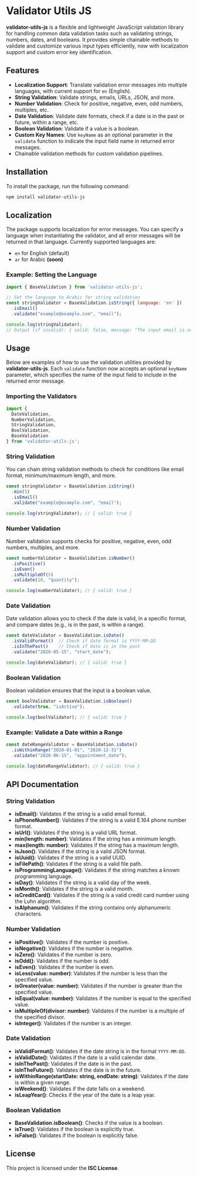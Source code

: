 # Validator Utils JS

**validator-utils-js** is a flexible and lightweight JavaScript validation library for handling common data validation tasks such as validating strings, numbers, dates, and booleans. It provides simple chainable methods to validate and customize various input types efficiently, now with localization support and custom error key identification.

## Features

- **Localization Support**: Translate validation error messages into multiple languages, with current support for `en` (English).
- **String Validation**: Validate strings, emails, URLs, JSON, and more.
- **Number Validation**: Check for positive, negative, even, odd numbers, multiples, etc.
- **Date Validation**: Validate date formats, check if a date is in the past or future, within a range, etc.
- **Boolean Validation**: Validate if a value is a boolean.
- **Custom Key Names**: Use `keyName` as an optional parameter in the `validate` function to indicate the input field name in returned error messages.
- Chainable validation methods for custom validation pipelines.

## Installation

To install the package, run the following command:

```bash
npm install validator-utils-js
```

## Localization

The package supports localization for error messages. You can specify a language when instantiating the validator, and all error messages will be returned in that language. Currently supported languages are:

- `en` for English (default)
- `ar` for Arabic **(soon)**

### Example: Setting the Language

```javascript
import { BaseValidation } from 'validator-utils-js';

// Set the language to Arabic for string validation
const stringValidator = BaseValidation.isString({ language: 'en' })
  .isEmail()
  .validate("example@example.com", "email");

console.log(stringValidator); 
// Output (if invalid): { valid: false, message: "The input email is not a valid email address" }
```

## Usage

Below are examples of how to use the validation utilities provided by **validator-utils-js**. Each `validate` function now accepts an optional `keyName` parameter, which specifies the name of the input field to include in the returned error message.

### Importing the Validators

```javascript
import {
  DateValidation,
  NumberValidation,
  StringValidation,
  BoolValidation,
  BaseValidation
} from 'validator-utils-js';
```

### String Validation

You can chain string validation methods to check for conditions like email format, minimum/maximum length, and more.

```javascript
const stringValidator = BaseValidation.isString()
  .min(5)
  .isEmail()
  .validate("example@example.com", "email");

console.log(stringValidator); // { valid: true }
```

### Number Validation

Number validation supports checks for positive, negative, even, odd numbers, multiples, and more.

```javascript
const numberValidator = BaseValidation.isNumber()
  .isPositive()
  .isEven()
  .isMultipleOf(5)
  .validate(10, "quantity");

console.log(numberValidator); // { valid: true }
```

### Date Validation

Date validation allows you to check if the date is valid, in a specific format, and compare dates (e.g., is in the past, is within a range).

```javascript
const dateValidator = BaseValidation.isDate()
  .isValidFormat()  // Check if date format is YYYY-MM-DD
  .isInThePast()    // Check if date is in the past
  .validate("2020-05-15", "start_date");

console.log(dateValidator); // { valid: true }
```

### Boolean Validation

Boolean validation ensures that the input is a boolean value.

```javascript
const boolValidator = BaseValidation.isBoolean()
  .validate(true, "isActive");

console.log(boolValidator); // { valid: true }
```

### Example: Validate a Date within a Range

```javascript
const dateRangeValidator = BaseValidation.isDate()
  .isWithinRange("2020-01-01", "2020-12-31")
  .validate("2020-06-15", "appointment_date");

console.log(dateRangeValidator); // { valid: true }
```

## API Documentation

### String Validation

- **isEmail()**: Validates if the string is a valid email format.
- **isPhoneNumber()**: Validates if the string is a valid E.164 phone number format.
- **isUrl()**: Validates if the string is a valid URL format.
- **min(length: number)**: Validates if the string has a minimum length.
- **max(length: number)**: Validates if the string has a maximum length.
- **isJson()**: Validates if the string is a valid JSON format.
- **isUuid()**: Validates if the string is a valid UUID.
- **isFilePath()**: Validates if the string is a valid file path.
- **isProgrammingLanguage()**: Validates if the string matches a known programming language.
- **isDay()**: Validates if the string is a valid day of the week.
- **isMonth()**: Validates if the string is a valid month.
- **isCreditCard()**: Validates if the string is a valid credit card number using the Luhn algorithm.
- **isAlphanum()**: Validates if the string contains only alphanumeric characters.

### Number Validation

- **isPositive()**: Validates if the number is positive.
- **isNegative()**: Validates if the number is negative.
- **isZero()**: Validates if the number is zero.
- **isOdd()**: Validates if the number is odd.
- **isEven()**: Validates if the number is even.
- **isLess(value: number)**: Validates if the number is less than the specified value.
- **isGreater(value: number)**: Validates if the number is greater than the specified value.
- **isEqual(value: number)**: Validates if the number is equal to the specified value.
- **isMultipleOf(divisor: number)**: Validates if the number is a multiple of the specified divisor.
- **isInteger()**: Validates if the number is an integer.

### Date Validation

- **isValidFormat()**: Validates if the date string is in the format `YYYY-MM-DD`.
- **isValidDate()**: Validates if the date is a valid calendar date.
- **isInThePast()**: Validates if the date is in the past.
- **isInTheFuture()**: Validates if the date is in the future.
- **isWithinRange(startDate: string, endDate: string)**: Validates if the date is within a given range.
- **isWeekend()**: Validates if the date falls on a weekend.
- **isLeapYear()**: Checks if the year of the date is a leap year.

### Boolean Validation

- **BaseValidation.isBoolean()**: Checks if the value is a boolean.
- **isTrue()**: Validates if the boolean is explicitly true.
- **isFalse()**: Validates if the boolean is explicitly false.

## License

This project is licensed under the **ISC License**.
